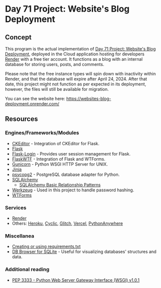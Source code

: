 # Day 71 Project: Website's Blog Deployment

## Concept

This program is the actual implementation of [Day 71 Project: Website's Blog Deployment](https://github.com/RobertoLJr/100-days-of-python/tree/main/day-071-project-web-application-deployment), deployed in the Cloud
application hosting for developers [Render](https://render.com/) with a free tier account.
It functions as a blog with an internal database
for storing users, posts, and comments.

Please note that the free instance types will spin down with inactivity within Render,
and that the database will expire after April 24, 2024. After that date,
this project might not function as per expected in its deployment,
however, the files will still be available for migration.

You can see the website here: https://websites-blog-deployment.onrender.com/

## Resources

### Engines/Frameworks/Modules

- [CKEditor](https://flask-ckeditor.readthedocs.io/en/latest/) - Integration of CKEditor for Flask.
- [Flask](https://flask.palletsprojects.com/en/3.0.x/)
- [Flask-Login](https://flask-login.readthedocs.io/en/latest/) - Provides user session management for Flask.
- [FlaskWTF](https://flask-wtf.readthedocs.io/en/1.0.x/) - Integration of Flask and WTForms.
- [Gunicorn](https://gunicorn.org/) - Python WSGI HTTP Server for UNIX.
- [Jinja](https://jinja.palletsprojects.com/en/2.11.x/)
- [psycopg2](https://pypi.org/project/psycopg2/) - PostgreSQL database adapter for Python.
- [SQLAlchemy](https://www.sqlalchemy.org/)
  - [SQLAlchemy Basic Relationship Patterns](https://docs.sqlalchemy.org/en/20/orm/basic_relationships.html)
- [Werkzeug](https://werkzeug.palletsprojects.com/en/3.0.x/) - Used in this project to handle password hashing.
- [WTForms](https://wtforms.readthedocs.io/en/3.0.x/)

### Services

- [Render](https://render.com/)
- Others: [Heroku](https://www.heroku.com/home), [Cyclic](https://www.cyclic.sh/), [Glitch](https://glitch.com/), [Vercel](https://vercel.com/), [PythonAnywhere](https://www.pythonanywhere.com/)

### Miscellanea

- [Creating or using requirements.txt](https://docs.google.com/document/d/e/2PACX-1vRIW_TuZ6z0ASjAoxgJgmzjGYLCDx019tKvphaTwK_Za7fnMKywUuXI0-s5wr0nQI_gprm6J6y7L9rL/pub)
- [DB Browser for SQLite](https://sqlitebrowser.org/) - Useful for visualizing databases' structures and data.

### Additional reading

- [PEP 3333 - Python Web Server Gateway Interface (WSGI) v1.0.1](https://peps.python.org/pep-3333/)
